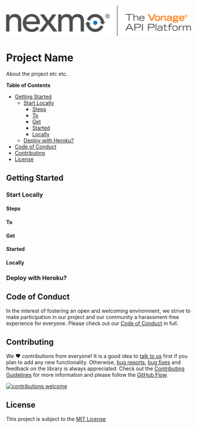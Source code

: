 ![Nexmo](nexmo.png)

# Project Name

About the project etc etc.

**Table of Contents**

- [Getting Started](#getting-started)
  - [Start Locally](#start-locally)
    - [Steps](#steps)
    - [To](#to)
    - [Get](#get)
    - [Started](#started)
    - [Locally](#locally)
  - [Deploy with Heroku?](#deploy-with-heroku)
- [Code of Conduct](#code-of-conduct)
- [Contributing](#contributing)
- [License](#license)


## Getting Started

### Start Locally

#### Steps

#### To

#### Get

#### Started

#### Locally

### Deploy with Heroku?

## Code of Conduct

In the interest of fostering an open and welcoming environment, we strive to make participation in our project and our community a harassment-free experience for everyone. Please check out our [Code of Conduct](CODE_OF_CONDUCT.md) in full.

## Contributing 
We :heart: contributions from everyone! It is a good idea to [talk to us](https://developer.nexmo.com/community/slack) first if you plan to add any new functionality. Otherwise, [bug reports](/issues), [bug fixes](/pulls) and feedback on the library is always appreciated. Check out the [Contributing Guidelines](CONTRIBUTING.md) for more information and please follow the [GitHub Flow](https://guides.github.com/introduction/flow/index.html).

[![contributions welcome](https://img.shields.io/badge/contributions-welcome-brightgreen.svg?style=flat)](/issues)

## License

This project is subject to the [MIT License][license]

[signup]: https://dashboard.nexmo.com/sign-up?utm_source=DEV_REL&utm_medium=github&utm_campaign=lukeocodes
[license]: LICENSE
